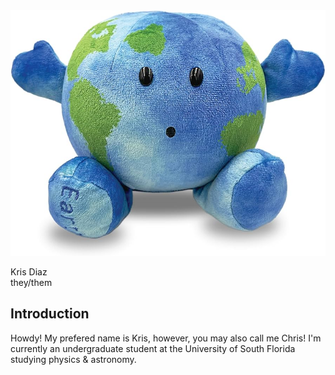<head><link rel="stylesheet" href="https://latex.vercel.app/style.css"></head>

<center><img src="https://github.com/chrisd149/chrisd149.github.io/blob/main/images/yo.jpg?raw=true"class="center" title="literally me btw"></center>

<p class="author">Kris Diaz <br> they/them</p>

<div class="abstract">
  <h2>Introduction</h2>
  <p>Howdy! My prefered name is Kris, however, you may also call me Chris! I'm currently an undergraduate student at the University of South Florida studying physics & astronomy. 
</p>
</div>



